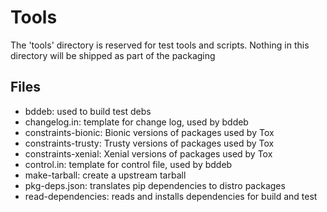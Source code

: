 # Tools

The 'tools' directory is reserved for test tools and scripts. Nothing
in this directory will be shipped as part of the packaging

## Files

- bddeb: used to build test debs
- changelog.in: template for change log, used by bddeb
- constraints-bionic: Bionic versions of packages used by Tox
- constraints-trusty: Trusty versions of packages used by Tox
- constraints-xenial: Xenial versions of packages used by Tox
- control.in: template for control file, used by bddeb
- make-tarball: create a upstream tarball
- pkg-deps.json: translates pip dependencies to distro packages
- read-dependencies: reads and installs dependencies for build and test
